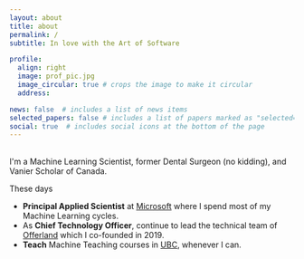 ```yaml
---
layout: about
title: about
permalink: /
subtitle: In love with the Art of Software

profile:
  align: right
  image: prof_pic.jpg
  image_circular: true # crops the image to make it circular
  address: 

news: false  # includes a list of news items
selected_papers: false # includes a list of papers marked as "selected={true}"
social: true  # includes social icons at the bottom of the page
---
```

<br>
I'm a Machine Learning Scientist, former Dental Surgeon (no kidding), and Vanier Scholar of Canada. 

These days
- **Principal Applied Scientist** at [Microsoft](https://www.linkedin.com/company/microsoft/) where I spend most of my Machine Learning cycles.
- As **Chief Technology Officer**, continue to lead the technical team of [Offerland](https://offerland.ca/) which I co-founded in 2019.
- **Teach** Machine Teaching courses in [UBC](http://ubc.ca/), whenever I can. 


<br>
<br>
<br>
